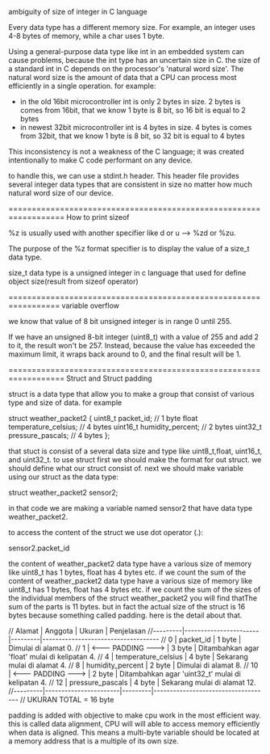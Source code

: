 ambiguity of size of integer in C language

Every data type has a different memory size. For example, an integer uses 4-8 bytes of memory, while a char uses 1 byte.

Using a general-purpose data type like int in an embedded system can cause problems, because the int type has an uncertain size in C. the size of a standard int in C depends on the processor's 'natural word size'. The natural word size is the amount of data that a CPU can process most efficiently in a single operation. for example:

- in the old 16bit microcontroller int is only 2 bytes in size. 2 bytes is comes from 16bit, that we know 1 byte is 8 bit, so 16 bit is equal to 2 bytes
- in newest 32bit microcontroller int is 4 bytes in size. 4 bytes is comes from 32bit, that we know 1 byte is 8 bit, so 32 bit is equal to 4 bytes

This inconsistency is not a weakness of the C language; it was created intentionally to make C code performant on any device.

to handle this, we can use a stdint.h header. This header file provides several integer data types that are consistent in size no matter how much natural word size of our device.

==================================================================
How to print sizeof

%z is usually used with another specifier like d or u --> %zd or %zu.

The purpose of the %z format specifier is to display the value of a size_t data type.

size_t data type is a unsigned integer in c language that used for define object size(result from sizeof operator)

=================================================================
variable overflow

we know that value of 8 bit unsigned integer is in range 0 until 255.

If we have an unsigned 8-bit integer (uint8_t) with a value of 255 and add 2 to it, the result won't be 257. Instead, because the value has exceeded the maximum limit, it wraps back around to 0, and the final result will be 1.

==================================================================
Struct and Struct padding

struct is a data type that allow you to make a group that consist of various type and size of data. for example

struct weather_packet2 {
uint8_t packet_id; // 1 byte
float temperature_celsius; // 4 bytes
uint16_t humidity_percent; // 2 bytes
uint32_t pressure_pascals; // 4 bytes
};

that stuct is consist of a several data size and type like uint8_t,float, uint16_t, and uint32_t. to use struct first we should make the format for out struct. we should define what our struct consist of. next we should make variable using our struct as the data type:

struct weather_packet2 sensor2;

in that code we are making a variable named sensor2 that have data type weather_packet2.

to access the content of the struct we use dot operator (.):

sensor2.packet_id

the content of weather_packet2 data type have a various size of memory like uint8_t has 1 bytes, float has 4 bytes etc. if we count the sum of
the content of weather_packet2 data type have a various size of memory like uint8_t has 1 bytes, float has 4 bytes etc. if we count the sum of the sizes of the individual members of the struct weather_packet2 you will find thatThe sum of the parts is 11 bytes. but in fact the actual size of the struct is 16 bytes because something called padding. here is the detail about that.

// Alamat | Anggota | Ukuran | Penjelasan
//---------|-----------------------|---------|------------------------------------
// 0 | packet_id | 1 byte | Dimulai di alamat 0.
// 1 | <--- PADDING ---> | 3 byte | Ditambahkan agar 'float' mulai di kelipatan 4.
// 4 | temperature_celsius | 4 byte | Sekarang mulai di alamat 4.
// 8 | humidity_percent | 2 byte | Dimulai di alamat 8.
// 10 | <--- PADDING ---> | 2 byte | Ditambahkan agar 'uint32_t' mulai di kelipatan 4.
// 12 | pressure_pascals | 4 byte | Sekarang mulai di alamat 12.
//---------|-----------------------|---------|------------------------------------
// UKURAN TOTAL = 16 byte

padding is added with objective to make cpu work in the most efficient way. this is called data alignment, CPU will will able to access memory efficiently when data is aligned. This means a multi-byte variable should be located at a memory address that is a multiple of its own size.
